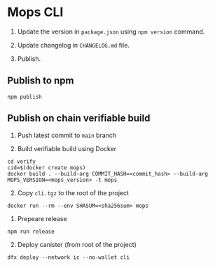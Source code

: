 # Mops CLI

1. Update the version in `package.json` using `npm version` command.

2. Update changelog in `CHANGELOG.md` file.

3. Publish.

## Publish to npm
```
npm publish
```

## Publish on chain verifiable build

1. Push latest commit to `main` branch

1. Build verifiable build using Docker

```
cd verify
cid=$(docker create mops)
docker build . --build-arg COMMIT_HASH=<commit_hash> --build-arg MOPS_VERSION=<mops_version> -t mops
```

2. Copy `cli.tgz` to the root of the project
```
docker run --rm --env SHASUM=<sha256sum> mops
```

1. Prepeare release
```
npm run release
```

2. Deploy canister
(from root of the project)
```
dfx deploy --network ic --no-wallet cli
```